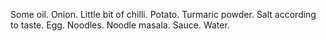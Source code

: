 Some oil.
Onion.
Little bit of chilli.
Potato.
Turmaric powder.
Salt according to taste.
Egg.
Noodles.
Noodle masala.
Sauce.
Water.